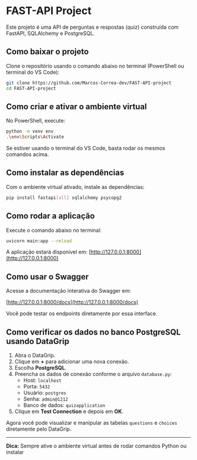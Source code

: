 # FAST-API Project

Este projeto é uma API de perguntas e respostas (quiz) construída com FastAPI, SQLAlchemy e PostgreSQL.

## Como baixar o projeto

Clone o repositório usando o comando abaixo no terminal (PowerShell ou terminal do VS Code):

```sh
git clone https://github.com/Marcos-Correa-dev/FAST-API-project
cd FAST-API-project
```

## Como criar e ativar o ambiente virtual

No PowerShell, execute:

```sh
python -m venv env
.\env\Scripts\Activate
```

Se estiver usando o terminal do VS Code, basta rodar os mesmos comandos acima.

## Como instalar as dependências

Com o ambiente virtual ativado, instale as dependências:

```sh
pip install fastapi[all] sqlalchemy psycopg2
```

## Como rodar a aplicação

Execute o comando abaixo no terminal:

```sh
uvicorn main:app --reload
```

A aplicação estará disponível em: [http://127.0.0.1:8000](http://127.0.0.1:8000)

## Como usar o Swagger

Acesse a documentação interativa do Swagger em:

[http://127.0.0.1:8000/docs](http://127.0.0.1:8000/docs)

Você pode testar os endpoints diretamente por essa interface.

## Como verificar os dados no banco PostgreSQL usando DataGrip

1. Abra o DataGrip.
2. Clique em **+** para adicionar uma nova conexão.
3. Escolha **PostgreSQL**.
4. Preencha os dados de conexão conforme o arquivo `database.py`:
   - Host: `localhost`
   - Porta: `5432`
   - Usuário: `postgres`
   - Senha: `admin@1212`
   - Banco de dados: `quizapplication`
5. Clique em **Test Connection** e depois em **OK**.

Agora você pode visualizar e manipular as tabelas `questions` e `choices` diretamente pelo DataGrip.

---

**Dica:** Sempre ative o ambiente virtual antes de rodar comandos Python ou instalar
